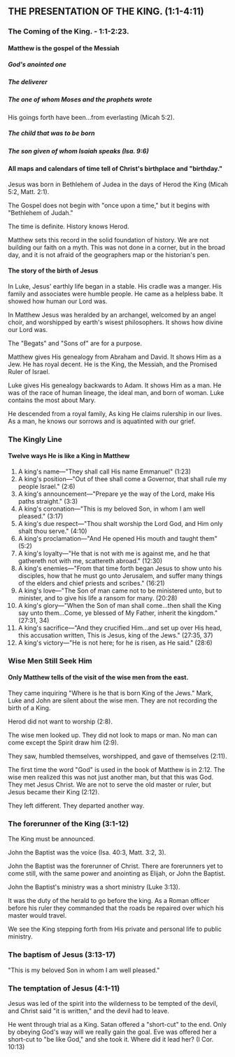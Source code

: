 ## THE PRESENTATION OF THE KING. (1:1-4:11)

### The Coming of the King. - 1:1-2:23.

#### Matthew is the gospel of the Messiah

##### God's anointed one

##### The deliverer

##### The one of whom Moses and the prophets wrote

His goings forth have been&hellip;from everlasting (Micah 5:2).

##### The child that was to be born

##### The son given of whom Isaiah speaks (Isa. 9:6)

#### All maps and calendars of time tell of Christ's birthplace and "birthday."

Jesus was born in Bethlehem of Judea in the days of Herod the King (Micah 5:2, Matt. 2:1).

The Gospel does not begin with "once upon a time," but it begins with "Bethlehem of Judah."

The time is definite. History knows Herod. 

Matthew sets this record in the solid foundation of history. We are not building our faith on a myth. This was not done in a corner, but in the broad day, and it is not afraid of the geographers map or the historian's pen.

#### The story of the birth of Jesus

In Luke, Jesus' earthly life began in a stable. His cradle was a manger. His family and associates were humble people. He came as a helpless babe. It showed how human our Lord was.

In Matthew Jesus was heralded by an archangel, welcomed by an angel choir, and worshipped by earth's wisest philosophers. It shows how divine our Lord was.

The "Begats" and "Sons of" are for a purpose.

Matthew gives His genealogy from Abraham and David. It shows Him as a Jew. He has royal decent. He is the King, the Messiah, and the Promised Ruler of Israel.

Luke gives His genealogy backwards to Adam. It shows Him as a man. He was of the race of human lineage, the ideal man, and born of woman. Luke contains the most about Mary.

He descended from a royal family, As king He claims rulership in our lives. As a man, he knows our sorrows and is aquatinted with our grief.

### The Kingly Line

#### Twelve ways He is like a King in Matthew

1. A king's name&mdash;"They shall call His name Emmanuel"
 (1:23)
2. A king's position&mdash;"Out of thee shall come a Governor, that shall rule my people Israel." (2:6)
3. A king's announcement&mdash;"Prepare ye the way of the Lord, make His paths straight." (3:3)
4. A king's coronation&mdash;"This is my beloved Son, in whom I am well pleased." (3:17)
5. A king's due respect&mdash;"Thou shalt worship the Lord God, and Him only shalt thou serve." (4:10)
6. A king's proclamation&mdash;"And He opened His mouth and taught them" (5:2)
7. A king's loyalty&mdash;"He that is not with me is against me, and he that gathereth not with me, scattereth abroad." (12:30)
8. A king's enemies&mdash;"From that time forth began Jesus to show unto his disciples, how that he must go unto Jerusalem, and suffer many things of the elders and chief priests and scribes." (16:21)
9. A king's love&mdash;"The Son of man came not to be ministered unto, but to minister, and to give his life a ransom for many. (20:28)
10. A king's glory&mdash;"When the Son of man shall come&hellip;then shall the King say unto them&hellip;Come, ye blessed of My Father, inherit the kingdom." (27:31, 34)
11. A king's sacrifice&mdash;"And they crucified Him&hellip;and set up over His head, this accusation written, This is Jesus, king of the Jews." (27:35, 37)
12. A king's victory&mdash;"He is not here; for he is risen, as He said." (28:6)

### Wise Men Still Seek Him

#### Only Matthew tells of the visit of the wise men from the east.

They came inquiring "Where is he that is born King of the Jews." Mark, Luke and John are silent about the wise men. They are not recording the birth of a King.

Herod did not want to worship (2:8).

The wise men looked up. They did not look to maps or man. No man can come except the Spirit draw him (2:9).

They saw, humbled themselves, worshipped, and gave of themselves (2:11).

The first time the word "God" is used in the book of Matthew is in 2:12. The wise men realized this was not just another man, but that this was God. They met Jesus Christ. We are not to serve the old master or ruler, but Jesus became their King (2:12).

They left different. They departed another way.

### The forerunner of the King (3:1-12)

The King must be announced.

John the Baptist was the voice (Isa. 40:3, Matt. 3:2, 3).

John the Baptist was the forerunner of Christ. There are forerunners yet to come still, with the same power and anointing as Elijah, or John the Baptist. 

John the Baptist's ministry was a short ministry (Luke 3:13).

It was the duty of the herald to go before the king. As a Roman officer before his ruler they commanded that the roads be repaired over which his master would travel.

We see the King stepping forth from His private and personal life to public ministry.

### The baptism of Jesus (3:13-17)

"This is my beloved Son in whom I am well pleased."

### The temptation of Jesus (4:1-11)

Jesus was led of the spirit into the wilderness to be tempted of the devil, and Christ said "it is written," and the devil had to leave.

He went through trial as a King. Satan offered a "short-cut" to the end. Only by obeying God's way will we really gain the goal. Eve was offered her a short-cut to "be like God," and she took it. Where did it lead her? (I Cor. 10:13)